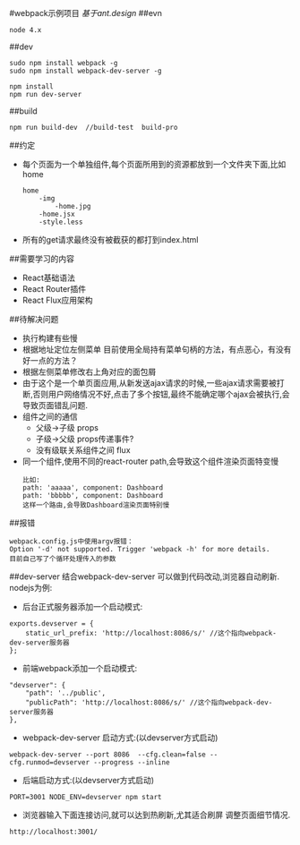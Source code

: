 #webpack示例项目
*基于ant.design*
##evn
```
node 4.x
```
##dev
```
sudo npm install webpack -g
sudo npm install webpack-dev-server -g

npm install
npm run dev-server
```

##build
```
npm run build-dev  //build-test  build-pro
```
##约定
- 每个页面为一个单独组件,每个页面所用到的资源都放到一个文件夹下面,比如home
    ```
    home
        -img
            -home.jpg
        -home.jsx    
        -style.less    
    ```
- 所有的get请求最终没有被截获的都打到index.html
    
##需要学习的内容
- React基础语法
- React Router插件
- React Flux应用架构

##待解决问题
- 执行构建有些慢
- 根据地址定位左侧菜单 目前使用全局持有菜单句柄的方法，有点恶心，有没有好一点的方法？
- 根据左侧菜单修改右上角对应的面包屑
- 由于这个是一个单页面应用,从新发送ajax请求的时候,一些ajax请求需要被打断,否则用户网络情况不好,点击了多个按钮,最终不能确定哪个ajax会被执行,会导致页面错乱问题.
- 组件之间的通信
    - 父级->子级 props
    - 子级->父级 props传递事件?
    - 没有级联关系组件之间 flux
- 同一个组件,使用不同的react-router path,会导致这个组件渲染页面特变慢
    ```
    比如:
    path: 'aaaaa', component: Dashboard
    path: 'bbbbb', component: Dashboard
    这样一个路由,会导致Dashboard渲染页面特别慢
    ```
##报错
```
webpack.config.js中使用argv报错：
Option '-d' not supported. Trigger 'webpack -h' for more details.
目前自己写了个循环处理传入的参数
```

##dev-server
结合webpack-dev-server 可以做到代码改动,浏览器自动刷新.
nodejs为例:

- 后台正式服务器添加一个启动模式:
```
exports.devserver = {
    static_url_prefix: 'http://localhost:8086/s/' //这个指向webpack-dev-server服务器
};
```
- 前端webpack添加一个启动模式:
```
"devserver": {
    "path": '../public',
    "publicPath": 'http://localhost:8086/s/' //这个指向webpack-dev-server服务器
},
```
- webpack-dev-server 启动方式:(以devserver方式启动)
```
webpack-dev-server --port 8086  --cfg.clean=false --cfg.runmod=devserver --progress --inline
```
- 后端启动方式:(以devserver方式启动)
```
PORT=3001 NODE_ENV=devserver npm start
```
- 浏览器输入下面连接访问,就可以达到热刷新,尤其适合刷屏 调整页面细节情况.
```
http://localhost:3001/    
```    
